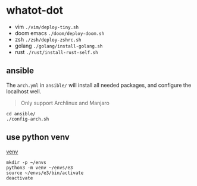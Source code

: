 # whatot-dot

- vim `./vim/deploy-tiny.sh`
- doom emacs `./doom/deploy-doom.sh`
- zsh `./zsh/deploy-zshrc.sh`
- golang `./golang/install-golang.sh`
- rust `./rust/install-rust-self.sh`

## ansible

The `arch.yml` in `ansible/` will install all needed packages,
and configure the localhost well.

> Only support Archlinux and Manjaro

```
cd ansible/
./config-arch.sh
```

## use python venv

[venv](https://docs.python.org/3/library/venv.html)

```
mkdir -p ~/envs
python3 -m venv ~/envs/e3
source ~/envs/e3/bin/activate
deactivate
```
